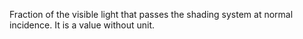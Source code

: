 ﻿Fraction of the visible light that passes the shading system  at normal incidence. It is a value without unit.